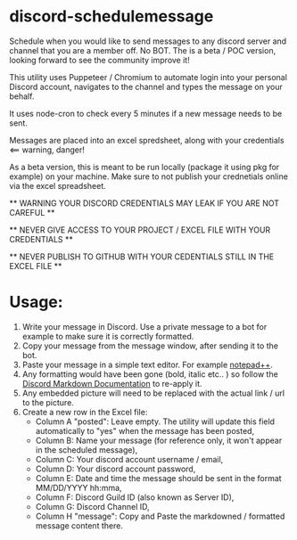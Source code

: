 # discord-schedulemessage

Schedule when you would like to send messages to any discord server and channel that you are a member off.
No BOT.
The is a beta / POC version, looking forward to see the community improve it!

This utility uses Puppeteer / Chromium to automate login into your personal Discord account, navigates to the channel and types the message on your behalf.

It uses node-cron to check every 5 minutes if a new message needs to be sent.

Messages are placed into an excel spredsheet, along with your credentials <== warning, danger!

As a beta version, this is meant to be run locally (package it using pkg for example) on your machine. Make sure to not publish your crednetials online via the excel spreadsheet.

** WARNING YOUR DISCORD CREDENTIALS MAY LEAK IF YOU ARE NOT CAREFUL **

** NEVER GIVE ACCESS TO YOUR PROJECT / EXCEL FILE WITH YOUR CREDENTIALS **

** NEVER PUBLISH TO GITHUB WITH YOUR CEDENTIALS STILL IN THE EXCEL FILE **

# Usage:
1. Write your message in Discord. Use a private message to a bot for example to make sure it is correctly formatted.
2. Copy your message from the message window, after sending it to the bot.
3. Paste your message in a simple text editor. For example [notepad++](https://notepad-plus-plus.org/downloads/).
4. Any formatting would have been gone (bold, italic etc.. ) so follow the [Discord Markdown Documentation](https://support.discord.com/hc/en-us/articles/210298617-Markdown-Text-101-Chat-Formatting-Bold-Italic-Underline-) to re-apply it.
5. Any embedded picture will need to be replaced with the actual link / url to the picture.
6. Create a new row in the Excel file:
   - Column A "posted": Leave empty. The utility will update this field automatically to "yes" when the message has been posted,
   - Column B: Name your message (for reference only, it won't appear in the scheduled message),
   - Column C: Your discord account username / email,
   - Column D: Your discord account password,
   - Column E: Date and time the message should be sent in the format MM/DD/YYYY hh:mma,
   - Column F: Discord Guild ID (also known as Server ID),
   - Column G: Discord Channel ID,
   - Column H "message": Copy and Paste the markdowned / formatted message content there.
